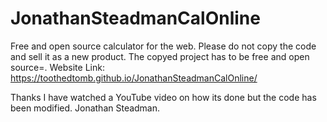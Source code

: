 # JonathanSteadmanCalOnline
Free and open source calculator for the web.
Please do not copy the code and sell it as a new product.
The copyed project has to be free and open source=.
Website Link: https://toothedtomb.github.io/JonathanSteadmanCalOnline/

Thanks I have watched a YouTube video on how its done but the code has been modified. 
Jonathan Steadman.
